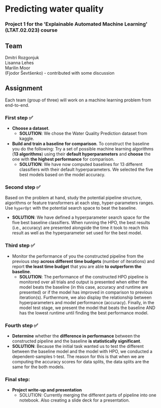 # Predicting water quality
### Project 1 for the 'Explainable Automated Machine Learning' (LTAT.02.023) course

## Team
Dmitri Rozgonjuk <br>
Lisanna Lehes <br>
Marilin Moor <br>
(Fjodor Ševtšenko) - contributed with some discussion

## Assignment
Each team (group of three) will work on a machine learning problem from end-to-end.

### First step :white_check_mark:
- **Choose a dataset**.
  - **SOLUTION**: We chose the Water Quality Prediction dataset from kaggle.
- **Build and train a baseline for comparison**. To construct the baseline you do the following: Try a set of possible machine learning algorithms (**13 algorithms**) using their **default hyperparameters** and **choose** the one with **the highest performance** for comparison.
  - **SOLUTION**: We have now computed baselines for 13 different classifiers with their default hyperparameters. We selected the five best models based on the model accuracy.
  
### Second step :white_check_mark:
Based on the problem at hand, study the potential pipeline structure, algorithms or feature transformers at each step, hyper-parameters ranges. Use `hyperOpt` with the potential search space to beat the baseline.
  - **SOLUTION**: We have defined a hyperparameter search space for the five best baseline classifiers. When running the HPO, the best results (i.e., accuracy) are presented alongside the time it took to reach this result as well as the hyperparameter set used for the best model.

### Third step :white_check_mark:
- Monitor the performance of you the constructed pipeline from the previous step **across different time budgets** (number of iterations) and report **the least time budget** that you are able **to outperform the baseline**.
  - **SOLUTION**: The performance of the constructed HPO pipeline is monitored over all trials and output is presented when either the model beats the baseline (in this case, accuracy and runtime are presented) or if the model has improved in comparison to previous iteration(s). Furthermore, we also display the relationship between hyperparameters and model performance (accuracy). Finally, in the model test stage, we present the model that beats the baseline AND has the lowest runtime until finding the best performance model.

### Fourth step :white_check_mark:
-  **Determine** whether the **difference in performance** between the constructed pipeline and the baseline **is statistically significant**.
  - **SOLUTION**: Because the initial task wanted us to test the different between the baseline model and the model with HPO, we conducted a dependent-samples t-test. The reason for this is that when we are computing the accuracy scores for data splits, the data splits are the same for the both models.

### Final step:
- **Project write-up and presentation**
  - SOLUTION: Currently merging the different parts of pipeline into one notebook. Also creating a slide deck for a presentation.

